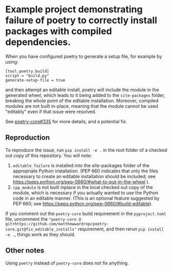 # Example project demonstrating failure of poetry to correctly install packages with compiled dependencies.


When you have configured poetry to generate a setup file, for example by using:

```
[tool.poetry.build]
script = "build.py"
generate-setup-file = true
```

and then attempt an editable install, poetry will include the module in the
generated wheel, which leads to it being added to the `site-packages` folder,
breaking the whole point of the editable installation. Moreover, compiled
modules are not built in-place, meaning that the module cannot be used
"editably" even if that issue were resolved.

See [poetry-core#335](https://github.com/python-poetry/poetry-core/pull/335) for
more details, and a potential fix.

## Reproduction

To reproduce the issue, run `pip install -e .` in the root folder of a checked
out copy of this repository. You will note:

1. `editable_failure` is installed into the site-packages folder of the
    appropriate Python installation. (PEP 660 indicates that only the files
    necessary to create an editable installation should be included; see
    https://peps.python.org/pep-0660/#what-to-put-in-the-wheel ).
2. `cpp_module` is not built inplace in the local checked out copy of the
    module, which is necessary if you actually wanted to use the Python code
    in an editable manner. (This is an optional feature suggested by PEP 660;
    see https://peps.python.org/pep-0660/#build-editable).

If you comment out the `poetry-core` build requirement in the `pyproject.toml` file,
uncomment the `"poetry-core @ git+https://github.com/matthewwardrop/poetry-core.git@fix_editable_installs"`
requirement, and then rerun `pip install -e .`, things work as they should.

## Other notes

Using `poetry` instead of `poetry-core` does not fix anything.

